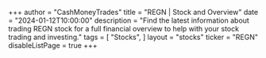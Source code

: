 +++
author = "CashMoneyTrades"
title = "REGN | Stock and Overview"
date = "2024-01-12T10:00:00"
description = "Find the latest information about trading REGN stock for a full financial overview to help with your stock trading and investing."
tags = [
   "Stocks",
]
layout = "stocks"
ticker = "REGN"
disableListPage = true
+++
